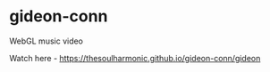 # gideon-conn
WebGL music video

Watch here - https://thesoulharmonic.github.io/gideon-conn/gideon

